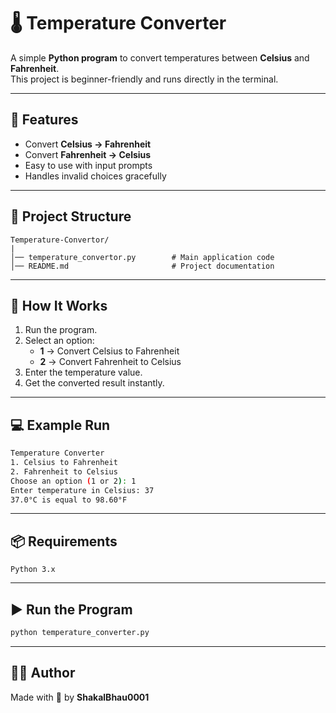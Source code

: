 # 🌡️ Temperature Converter

A simple **Python program** to convert temperatures between **Celsius** and **Fahrenheit**.  
This project is beginner-friendly and runs directly in the terminal.

---

## 🚀 Features
- Convert **Celsius → Fahrenheit**  
- Convert **Fahrenheit → Celsius**  
- Easy to use with input prompts  
- Handles invalid choices gracefully  

---

## 📂 Project Structure

```
Temperature-Convertor/
|
│── temperature_convertor.py        # Main application code
│── README.md                       # Project documentation
```

---

## 📌 How It Works
1. Run the program.  
2. Select an option:  
   - **1** → Convert Celsius to Fahrenheit  
   - **2** → Convert Fahrenheit to Celsius  
3. Enter the temperature value.  
4. Get the converted result instantly.

---

## 💻 Example Run
```bash
Temperature Converter
1. Celsius to Fahrenheit
2. Fahrenheit to Celsius
Choose an option (1 or 2): 1
Enter temperature in Celsius: 37
37.0°C is equal to 98.60°F
```

---

## 📦 Requirements

```
Python 3.x
```

---

## ▶️ Run the Program

```bash
python temperature_converter.py
```

---

## 👨‍💻 Author

Made with 💖 by **ShakalBhau0001** 
